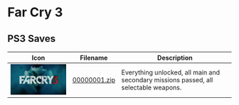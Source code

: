 # Far Cry 3

## PS3 Saves

| Icon | Filename | Description |
|------|----------|-------------|
| ![Far Cry 3](ICON0.PNG) | [00000001.zip](00000001.zip) | Everything unlocked, all main and secondary missions passed, all selectable weapons. |
